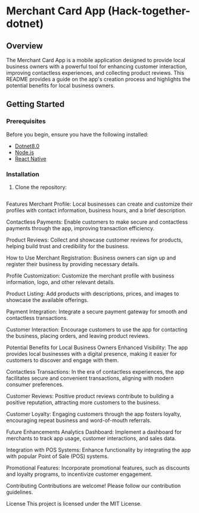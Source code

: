 # Merchant Card App (Hack-together-dotnet)

## Overview

The Merchant Card App is a mobile application designed to provide local business owners with a powerful tool for enhancing customer interaction, improving contactless experiences, and collecting product reviews. This README provides a guide on the app's creation process and highlights the potential benefits for local business owners.

## Getting Started

### Prerequisites

Before you begin, ensure you have the following installed:
- [Dotnet8.0](https://dotnet.microsoft.com/en-us/download)
- [Node.js](https://nodejs.org/)
- [React Native](https://reactnative.dev/docs/environment-setup)

### Installation

1. Clone the repository:
   ```bash git clone https://github.com/CheeloHamududu/merchant-card-app.git

Features
Merchant Profile: Local businesses can create and customize their profiles with contact information, business hours, and a brief description.

Contactless Payments: Enable customers to make secure and contactless payments through the app, improving transaction efficiency.

Product Reviews: Collect and showcase customer reviews for products, helping build trust and credibility for the business.

How to Use
Merchant Registration: Business owners can sign up and register their business by providing necessary details.

Profile Customization: Customize the merchant profile with business information, logo, and other relevant details.

Product Listing: Add products with descriptions, prices, and images to showcase the available offerings.

Payment Integration: Integrate a secure payment gateway for smooth and contactless transactions.

Customer Interaction: Encourage customers to use the app for contacting the business, placing orders, and leaving product reviews.

Potential Benefits for Local Business Owners
Enhanced Visibility: The app provides local businesses with a digital presence, making it easier for customers to discover and engage with them.

Contactless Transactions: In the era of contactless experiences, the app facilitates secure and convenient transactions, aligning with modern consumer preferences.

Customer Reviews: Positive product reviews contribute to building a positive reputation, attracting more customers to the business.

Customer Loyalty: Engaging customers through the app fosters loyalty, encouraging repeat business and word-of-mouth referrals.

Future Enhancements
Analytics Dashboard: Implement a dashboard for merchants to track app usage, customer interactions, and sales data.

Integration with POS Systems: Enhance functionality by integrating the app with popular Point of Sale (POS) systems.

Promotional Features: Incorporate promotional features, such as discounts and loyalty programs, to incentivize customer engagement.

Contributing
Contributions are welcome! Please follow our contribution guidelines.

License
This project is licensed under the MIT License.
